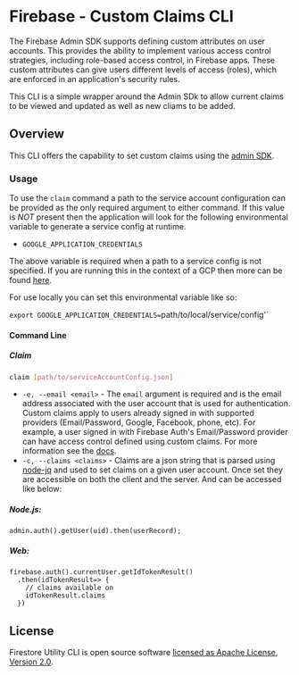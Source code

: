 # Firebase - Custom Claims CLI

The Firebase Admin SDK supports defining custom attributes on user accounts. This provides the ability to implement various access control strategies, including role-based access control, in Firebase apps. These custom attributes can give users different levels of access (roles), which are enforced in an application's security rules.

This CLI is a simple wrapper around the Admin SDk to allow current claims to be viewed and updated as well as new cliams to be added.

## Overview

This CLI offers the capability to set custom claims using the [admin SDK](https://firebase.google.com/docs/auth/admin/custom-claims).

### Usage

To use the `claim` command a path to the service account configuration can be provided as the only required argument to either command. If this value is _NOT_ present then the application will look for the following environmental variable to generate a service config at runtime.

- `GOOGLE_APPLICATION_CREDENTIALS`

The above variable is required when a path to a service config is not specified. If you are running this in the context of a GCP then more can be found [here](https://cloud.google.com/docs/authentication/production).

For use locally you can set this environmental variable like so:

`export GOOGLE_APPLICATION_CREDENTIALS=`path/to/local/service/config'`


#### Command Line

##### Claim

```sh
claim [path/to/serviceAccountConfig.json]
```

- `-e, --email <email>` - The `email` argument is required and is the email address associated with the user account that is used for authentication. Custom claims apply to users already signed in with supported providers (Email/Password, Google, Facebook, phone, etc). For example, a user signed in with Firebase Auth's Email/Password provider can have access control defined using custom claims. For more information see the [docs](https://firebase.google.com/docs/auth/admin/custom-claims).
- `-c, --claims <claims>` - Claims are a json string that is parsed using [node-jq](https://www.npmjs.com/package/node-jq) and used to set claims on a given user account. Once set they are accessible on both the client and the server. And can be accessed like below:


##### Node.js:
```admin.auth().getUser(uid).then(userRecord);```

##### Web:
```
firebase.auth().currentUser.getIdTokenResult()
  .then(idTokenResult=> {
    // claims available on
    idTokenResult.claims
  })
```



## License

Firestore Utility CLI is open source software [licensed as Apache License, Version 2.0](https://github.com/fanai-inc/firestore-utils/blob/develop/LICENSE.md).
